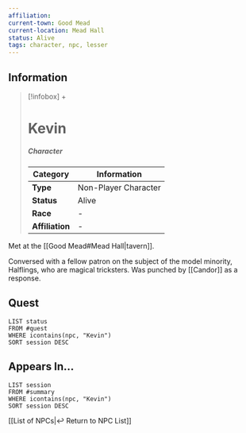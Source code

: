 ```yaml
---
affiliation:
current-town: Good Mead
current-location: Mead Hall
status: Alive
tags: character, npc, lesser
---
```


## Information
> [!infobox] +
> # Kevin
> ##### Character
> | Category | Information |
> | ---- | ---- |
> | **Type** | Non-Player Character |
> | **Status** | Alive |
> | **Race** | - |
> | **Affiliation** | - |

Met at the [[Good Mead#Mead Hall|tavern]].

Conversed with a fellow patron on the subject of the model minority, Halflings, who are magical tricksters. Was punched by [[Candor]] as a response.

## Quest

```dataview
LIST status
FROM #quest 
WHERE icontains(npc, "Kevin")
SORT session DESC
```

## Appears In...
```dataview
LIST session
FROM #summary
WHERE icontains(npc, "Kevin")
SORT session DESC
```

[[List of NPCs|↩️ Return to NPC List]]